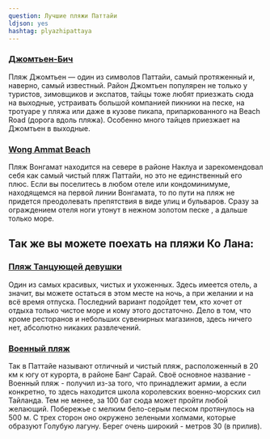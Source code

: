 ```yaml
---
question: Лучшие пляжи Паттайи
ldjson: yes
hashtag: plyazhipattaya
---
```


### [Джомтьен-Бич](https://maps.app.goo.gl/VaMwyKF1YmJCaHU89)

Пляж Джомтьен — один из символов Паттайи, самый протяженный и, наверно, самый известный. Район Джомтьен популярен не только у туристов, зимовщиков и экспатов, тайцы тоже любят приезжать сюда на выходные, устраивать большой компанией пикники на песке, на тротуаре у пляжа или даже в кузове пикапа, припаркованного на Beach Road (дорога вдоль пляжа). Особенно много тайцев приезжает на Джомтьен в выходные.


### [Wong Ammat Beach](https://goo.gl/maps/vK1z4VvXsj9pdsqE7)

Пляж Вонгамат находится на севере в районе Наклуа и зарекомендовал себя как самый чистый пляж Паттайи, но это не единственный его плюс. Если вы поселитесь в любом отеле или кондоминимуме, находящемся на первой линии Вонгамата, то по пути на пляж не придется преодолевать препятствия в виде улиц и бульваров. Сразу за ограждением отеля ноги утонут в нежном золотом песке , а дальше только море.

## Так же вы можете поехать на пляжи Ко Лана:

### [Пляж Танцующей девушки](https://goo.gl/maps/hvNSqAkZWj9eaPGC7)

Один из самых красивых, чистых и ухоженных. Здесь имеется отель, а значит, вы можете остаться в этом месте на ночь, а при желании и на всё время отпуска. Последний вариант подойдет тем, кто хочет от отдыха только чистое море и кому этого достаточно. Дело в том, что кроме ресторанов и небольших сувенирных магазинов, здесь ничего нет, абсолютно никаких развлечений.

### [Военный пляж](https://goo.gl/maps/KdzcjSXKFkoYrL8Y9)

Так в Паттайе называют отличный и чистый пляж, расположенный в 20 км к югу от курорта, в районе Банг Сарай. Своё основное название - Военный пляж - получил из-за того, что принадлежит армии, а если конкретно, то здесь находится школа королевских военно-морских сил Тайланда. Тем не менее, за 100 бат сюда может пройти любой желающий. Побережье с мелким бело-серым песком протянулось на 500 м. С трех сторон оно окружено зелеными холмами, которые образуют Голубую лагуну. Берег очень широкий - метров 30 (в прилив).
